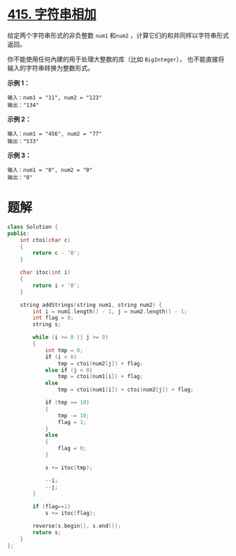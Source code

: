 # [415. 字符串相加](https://leetcode.cn/problems/add-strings/)

给定两个字符串形式的非负整数 `num1` 和`num2` ，计算它们的和并同样以字符串形式返回。

你不能使用任何內建的用于处理大整数的库（比如 `BigInteger`）， 也不能直接将输入的字符串转换为整数形式。

**示例 1：**

```
输入：num1 = "11", num2 = "123"
输出："134"
```

**示例 2：**

```
输入：num1 = "456", num2 = "77"
输出："533"
```

**示例 3：**

```
输入：num1 = "0", num2 = "0"
输出："0"
```

# 题解

```cc
class Solution {
public:
    int ctoi(char c)
    {
        return c - '0';
    }

    char itoc(int i)
    {
        return i + '0';
    }

    string addStrings(string num1, string num2) {
        int i = num1.length() - 1, j = num2.length() - 1;
        int flag = 0;
        string s;

        while (i >= 0 || j >= 0)
        {
            int tmp = 0;
            if (i < 0)
                tmp = ctoi(num2[j]) + flag;
            else if (j < 0)
                tmp = ctoi(num1[i]) + flag;
            else
                tmp = ctoi(num1[i]) + ctoi(num2[j]) + flag;

            if (tmp >= 10)
            {
                tmp -= 10;
                flag = 1;
            }
            else 
            {
                flag = 0;
            }

            s += itoc(tmp);

            --i;
            --j;
        }
        
        if (flag==1)
            s += itoc(flag);

        reverse(s.begin(), s.end());
        return s;
    }
};
```

